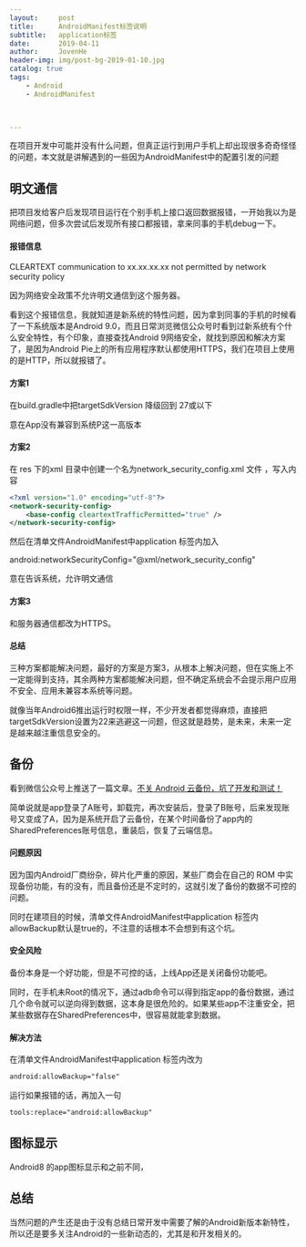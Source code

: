 ```yaml
---
layout:     post
title:      AndroidManifest标签说明
subtitle:   application标签
date:       2019-04-11
author:     JovenHe
header-img: img/post-bg-2019-01-10.jpg
catalog: true
tags:
    - Android
    - AndroidManifest
    


---
```


在项目开发中可能并没有什么问题，但真正运行到用户手机上却出现很多奇奇怪怪的问题，本文就是讲解遇到的一些因为AndroidManifest中的配置引发的问题

## 明文通信

把项目发给客户后发现项目运行在个别手机上接口返回数据报错，一开始我以为是网络问题，但多次尝试后发现所有接口都报错，拿来同事的手机debug一下。

#### 报错信息

CLEARTEXT communication to xx.xx.xx.xx not permitted by network security policy

因为网络安全政策不允许明文通信到这个服务器。

看到这个报错信息，我就知道是新系统的特性问题，因为拿到同事的手机的时候看了一下系统版本是Android 9.0，而且日常浏览微信公众号时看到过新系统有个什么安全特性，有个印象，直接查找Android 9网络安全，就找到原因和解决方案了，是因为Android Pie上的所有应用程序默认都使用HTTPS，我们在项目上使用的是HTTP，所以就报错了。

#### 方案1

在build.gradle中把targetSdkVersion 降级回到 27或以下

意在App没有兼容到系统P这一高版本

#### 方案2

在 res 下的xml 目录中创建一个名为network_security_config.xml 文件 ，写入内容

```xml
<?xml version="1.0" encoding="utf-8"?>
<network-security-config>
    <base-config cleartextTrafficPermitted="true" />
</network-security-config>
```

然后在清单文件AndroidManifest中application 标签内加入

android:networkSecurityConfig="@xml/network_security_config" 

意在告诉系统，允许明文通信

#### 方案3

和服务器通信都改为HTTPS。

#### 总结

三种方案都能解决问题，最好的方案是方案3，从根本上解决问题，但在实施上不一定能得到支持，其余两种方案都能解决问题，但不确定系统会不会提示用户应用不安全、应用未兼容本系统等问题。

就像当年Android6推出运行时权限一样，不少开发者都觉得麻烦，直接把targetSdkVersion设置为22来逃避这一问题，但这就是趋势，是未来，未来一定是越来越注重信息安全的。

## 备份

看到微信公众号上推送了一篇文章。[不关 Android 云备份，坑了开发和测试！](https://mp.weixin.qq.com/s/4EukdqbeKAHIdp6FyVLqLA)

简单说就是app登录了A账号，卸载完，再次安装后，登录了B账号，后来发现账号又变成了A，因为是系统开启了云备份，在某个时间备份了app内的SharedPreferences账号信息，重装后，恢复了云端信息。

#### 问题原因

因为国内Android厂商纷杂，碎片化严重的原因，某些厂商会在自己的 ROM 中实现备份功能，有的没有，而且备份还是不定时的，这就引发了备份的数据不可控的问题。

同时在建项目的时候，清单文件AndroidManifest中application 标签内 allowBackup默认是true的，不注意的话根本不会想到有这个坑。

#### 安全风险

备份本身是一个好功能，但是不可控的话，上线App还是关闭备份功能吧。

同时，在手机未Root的情况下，通过adb命令可以得到指定app的备份数据，通过几个命令就可以逆向得到数据，这本身是很危险的。如果某些app不注重安全，把某些数据存在SharedPreferences中，很容易就能拿到数据。

#### 解决方法

在清单文件AndroidManifest中application 标签内改为

```xml
android:allowBackup="false"
```

运行如果报错的话，再加入一句

```xml
tools:replace="android:allowBackup"
```



## 图标显示

Android8 的app图标显示和之前不同，

## 总结

当然问题的产生还是由于没有总结日常开发中需要了解的Android新版本新特性，所以还是要多关注Android的一些新动态的，尤其是和开发相关的。
